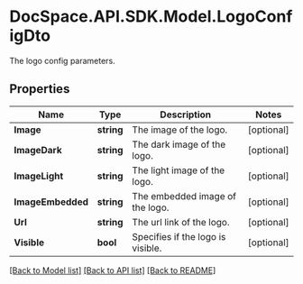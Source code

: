# DocSpace.API.SDK.Model.LogoConfigDto
The logo config parameters.

## Properties

Name | Type | Description | Notes
------------ | ------------- | ------------- | -------------
**Image** | **string** | The image of the logo. | [optional] 
**ImageDark** | **string** | The dark image of the logo. | [optional] 
**ImageLight** | **string** | The light image of the logo. | [optional] 
**ImageEmbedded** | **string** | The embedded image of the logo. | [optional] 
**Url** | **string** | The url link of the logo. | [optional] 
**Visible** | **bool** | Specifies if the logo is visible. | [optional] 

[[Back to Model list]](../README.md#documentation-for-models) [[Back to API list]](../README.md#documentation-for-api-endpoints) [[Back to README]](../README.md)

